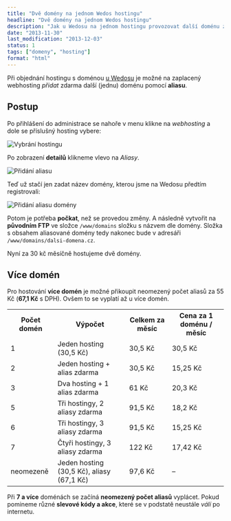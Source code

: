 ```yaml
---
title: "Dvě domény na jednom Wedos hostingu"
headline: "Dvě domény na jednom Wedos hostingu"
description: "Jak u Wedosu na jednom hostingu provozovat další doménu zdarma."
date: "2013-11-30"
last_modification: "2013-12-03"
status: 1
tags: ["domeny", "hosting"]
format: "html"
---
```


<p>Při objednání hostingu s doménou <a href="http://hosting.wedos.com/d/117947"> u Wedosu</a> je možné na zaplacený webhosting <i>přidat</i> zdarma další (jednu) doménu pomocí <b>aliasu</b>.</p>

<h2 id="postup">Postup</h2>
<p>Po přihlášení do administrace se nahoře v menu klikne na <i>webhosting</i> a dole se příslušný hosting vybere:</p>

<p><img src="/files/wedos-alias/krok1.png" alt="Vybrání hostingu" class="border"></p>

<p>Po zobrazení <b>detailů</b> klikneme vlevo na <i>Aliasy</i>.</p>

<p><img src="/files/wedos-alias/krok2.png" alt="Přidání aliasu" class="border"></p>

<p>Teď už stačí jen zadat název domény, kterou jsme na Wedosu předtím registrovali:</p>

<p><img src="/files/wedos-alias/krok3.png" alt="Přidání aliasu domény" class="border"></p>

<p>Potom je potřeba <b>počkat</b>, než se provedou změny. A následně vytvořit na <b>původním FTP</b> ve složce <code>/www/domains</code> složku s názvem dle domény. Složka s obsahem aliasované domény tedy nakonec bude v adresáři <code>/www/domains/dalsi-domena.cz</code>.</p>

<p>Nyní za 30 kč měsíčně hostujeme dvě domény.</p>

<h2 id="vice-domen">Více domén</h2>
<p>Pro hostování <b>více domén</b> je možné přikoupit neomezený počet aliasů za 55 Kč (<b>67,1 Kč</b> s DPH). Ovšem to se vyplatí až u více domén.</p>

<table>
  <tr>
    <th>Počet domén</th>
    <th>Výpočet</th>
    <th>Celkem za měsíc</th>
    <th>Cena za 1 doménu / měsíc</th>
  </tr>
  <tr>
    <td>1</td>
    <td>Jeden hosting (30,5 Kč)</td>
    <td>30,5 Kč</td>
    <td>30,5 Kč</td>
  </tr>
  <tr>
    <td>2</td>
    <td>Jeden hosting + alias zdarma</td>
    <td>30,5 Kč</td>
    <td>15,25 Kč</td>
  </tr> 
  <tr>
    <td>3</td>
    <td>Dva hosting + 1 alias zdarma</td>
    <td>61 Kč</td>
    <td>20,3 Kč</td>
  </tr>   
  <tr>
    <td>5</td>
    <td>Tři hostingy, 2 aliasy zdarma</td>
    <td>91,5 Kč</td>
    <td>18,2 Kč</td>
  </tr>
  <tr>
    <td>6</td>
    <td>Tři hostingy, 3 aliasy zdarma</td>
    <td>91,5 Kč</td>
    <td>15,25 Kč</td>
  </tr>  
  <tr>
    <td>7</td>
    <td>Čtyři hostingy, 3 aliasy zdarma</td>
    <td>122 Kč</td>
    <td>17,42 Kč</td>
  </tr>
  <tr>
    <td>neomezeně</td>
    <td>Jeden hosting (30,5 Kč), aliasy (67,1 Kč)</td>
    <td>97,6 Kč</td>
    <td>–</td>
  </tr>  
</table>

<p>Při <b>7 a více</b> doménách se začíná <b>neomezený počet aliasů</b> vyplácet. Pokud pomineme různé <b>slevové kódy a akce</b>, které se v podstatě neustále <i>válí</i> po internetu.</p>